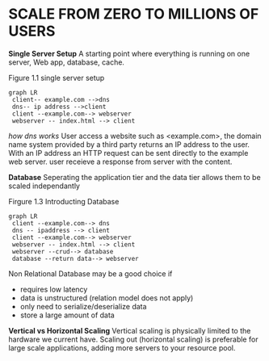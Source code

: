 # SCALE FROM ZERO TO MILLIONS OF USERS
**Single Server Setup** A starting point where everything is running on one server, Web app, database, cache.

Figure 1.1 single server setup
```mermaid
graph LR
 client-- example.com -->dns
 dns-- ip address -->client
 client --example.com--> webserver 
 webserver -- index.html --> client 
```

*how dns works* User access a website such as <example.com>, the domain name system provided by a third party returns an IP address to the user. With an IP address an HTTP request can be sent directly to the example web server. user receieve a response from server with the content.

**Database**
 Seperating the application tier and the data tier allows them to be scaled independantly
 
Firgure 1.3 Introducting Database
```mermaid
graph LR
 client --example.com--> dns
 dns -- ipaddress --> client
 client --example.com--> webserver 
 webserver -- index.html --> client 
 webserver --crud--> database
 database --return data--> webserver
 ```

 Non Relational Database may be a good choice if
 - requires low latency
 - data is unstructured (relation model does not apply)
 - only need to serialize/deserialize data
 - store a large amount of data

**Vertical vs Horizontal Scaling**
Vertical scaling is physically limited to the hardware we current have.
Scaling out (horizontal scaling) is preferable for large scale applications, adding more servers to your resource pool.

